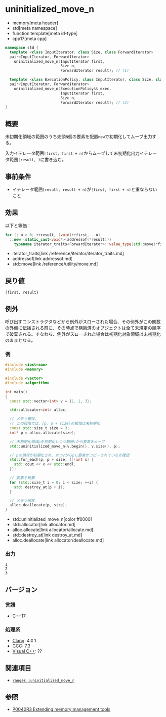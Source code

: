 # uninitialized_move_n
* memory[meta header]
* std[meta namespace]
* function template[meta id-type]
* cpp17[meta cpp]

```cpp
namespace std {
  template <class InputIterator, class Size, class ForwardIterator>
  pair<InputIterator, ForwardIterator>
    uninitialized_move_n(InputIterator first,
                         Size n,
                         ForwardIterator result); // (1)

  template <class ExecutionPolicy, class InputIterator, class Size, class ForwardIterator>
  pair<InputIterator, ForwardIterator>
    uninitialized_move_n(ExecutionPolicy&& exec,
                         InputIterator first,
                         Size n,
                         ForwardIterator result); // (2)
}
```

## 概要
未初期化領域の範囲のうち先頭`N`個の要素を配置`new`で初期化してムーブ出力する。

入力イテレータ範囲`[first, first + n)`からムーブして未初期化出力イテレータ範囲`[result, )`に書き込む。

## 事前条件

- イテレータ範囲`[result, result + n)`が`[first, first + n)`と重ならないこと

## 効果
以下と等価：

```cpp
for (; n > 0; ++result, (void)++first, --n)
  ::new (static_cast<void*>(addressof(*result)))
    typename iterator_traits<ForwardIterator>::value_type(std::move(*first));
```
* iterator_traits[link /reference/iterator/iterator_traits.md]
* addressof[link addressof.md]
* std::move[link /reference/utility/move.md]


## 戻り値
`{first, result}`

## 例外

呼び出すコンストラクタなどから例外がスローされた場合、その例外がこの関数の外側に伝播される前に、その時点で構築済のオブジェクトは全て未規定の順序で破棄される。すなわち、例外がスローされた場合は初期化対象領域は未初期化のままとなる。

### 例
```cpp example
#include <iostream>
#include <memory>

#include <vector>
#include <algorithm>

int main()
{
  const std::vector<int> v = {1, 2, 3};

  std::allocator<int> alloc;

  // メモリ確保。
  // この段階では、[p, p + size)の領域は未初期化
  const std::size_t size = 3;
  int* p = alloc.allocate(size);

  // 未初期化領域pを初期化しつつ範囲vから要素をムーブ
  std::uninitialized_move_n(v.begin(), v.size(), p);

  // pの領域が初期化され、かつvからpに要素がコピーされているか確認
  std::for_each(p, p + size, [](int x) {
    std::cout << x << std::endl;
  });

  // 要素を破棄
  for (std::size_t i = 0; i < size; ++i) {
    std::destroy_at(p + i);
  }

  // メモリ解放
  alloc.deallocate(p, size);
}
```
* std::uninitialized_move_n[color ff0000]
* std::allocator[link allocator.md]
* alloc.allocate[link allocator/allocate.md]
* std::destroy_at[link destroy_at.md]
* alloc.deallocate[link allocator/deallocate.md]

### 出力
```
1
2
3
```

## バージョン
### 言語
- C++17

### 処理系
- [Clang](/implementation.md#clang): 4.0.1
- [GCC](/implementation.md#gcc): 7.3
- [Visual C++](/implementation.md#visual_cpp): ??


## 関連項目
- [`ranges::uninitialized_move_n`](ranges_uninitialized_move_n.md)


## 参照
- [P0040R3 Extending memory management tools](http://www.open-std.org/jtc1/sc22/wg21/docs/papers/2016/p0040r3.html)
